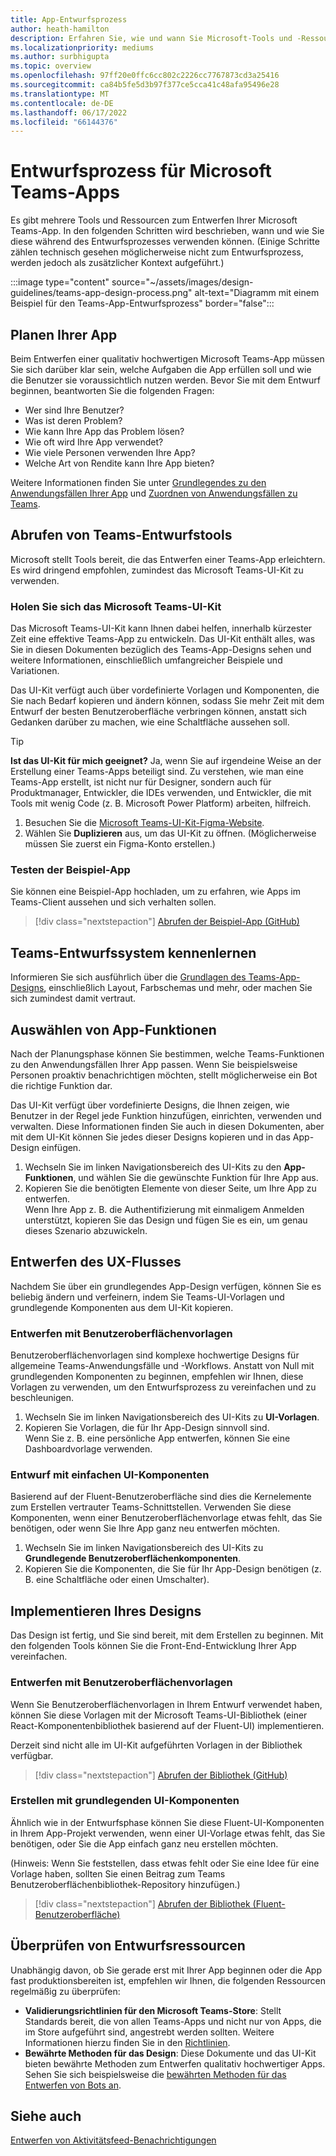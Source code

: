 ```yaml
---
title: App-Entwurfsprozess
author: heath-hamilton
description: Erfahren Sie, wie und wann Sie Microsoft-Tools und -Ressourcen verwenden können, um eine effektive Microsoft Teams-App zu entwerfen.
ms.localizationpriority: mediums
ms.author: surbhigupta
ms.topic: overview
ms.openlocfilehash: 97ff20e0ffc6cc802c2226cc7767873cd3a25416
ms.sourcegitcommit: ca84b5fe5d3b97f377ce5cca41c48afa95496e28
ms.translationtype: MT
ms.contentlocale: de-DE
ms.lasthandoff: 06/17/2022
ms.locfileid: "66144376"
---
```

# <a name="design-process-for-microsoft-teams-apps"></a>Entwurfsprozess für Microsoft Teams-Apps

Es gibt mehrere Tools und Ressourcen zum Entwerfen Ihrer Microsoft Teams-App. In den folgenden Schritten wird beschrieben, wann und wie Sie diese während des Entwurfsprozesses verwenden können. (Einige Schritte zählen technisch gesehen möglicherweise nicht zum Entwurfsprozess, werden jedoch als zusätzlicher Kontext aufgeführt.)

:::image type="content" source="~/assets/images/design-guidelines/teams-app-design-process.png" alt-text="Diagramm mit einem Beispiel für den Teams-App-Entwurfsprozess" border="false":::

## <a name="plan-your-app"></a>Planen Ihrer App

Beim Entwerfen einer qualitativ hochwertigen Microsoft Teams-App müssen Sie sich darüber klar sein, welche Aufgaben die App erfüllen soll und wie die Benutzer sie voraussichtlich nutzen werden. Bevor Sie mit dem Entwurf beginnen, beantworten Sie die folgenden Fragen:

* Wer sind Ihre Benutzer?
* Was ist deren Problem?
* Wie kann Ihre App das Problem lösen?
* Wie oft wird Ihre App verwendet?
* Wie viele Personen verwenden Ihre App?
* Welche Art von Rendite kann Ihre App bieten?

Weitere Informationen finden Sie unter [Grundlegendes zu den Anwendungsfällen Ihrer App](~/concepts/design/understand-use-cases.md) und [Zuordnen von Anwendungsfällen zu Teams](~/concepts/design/map-use-cases.md).

## <a name="get-teams-design-tools"></a>Abrufen von Teams-Entwurfstools

Microsoft stellt Tools bereit, die das Entwerfen einer Teams-App erleichtern. Es wird dringend empfohlen, zumindest das Microsoft Teams-UI-Kit zu verwenden.

### <a name="get-the-microsoft-teams-ui-kit"></a>Holen Sie sich das Microsoft Teams-UI-Kit

Das Microsoft Teams-UI-Kit kann Ihnen dabei helfen, innerhalb kürzester Zeit eine effektive Teams-App zu entwickeln. Das UI-Kit enthält alles, was Sie in diesen Dokumenten bezüglich des Teams-App-Designs sehen und weitere Informationen, einschließlich umfangreicher Beispiele und Variationen.

Das UI-Kit verfügt auch über vordefinierte Vorlagen und Komponenten, die Sie nach Bedarf kopieren und ändern können, sodass Sie mehr Zeit mit dem Entwurf der besten Benutzeroberfläche verbringen können, anstatt sich Gedanken darüber zu machen, wie eine Schaltfläche aussehen soll.

> [!TIP]
> **Ist das UI-Kit für mich geeignet?** Ja, wenn Sie auf irgendeine Weise an der Erstellung einer Teams-Apps beteiligt sind. Zu verstehen, wie man eine Teams-App erstellt, ist nicht nur für Designer, sondern auch für Produktmanager, Entwickler, die IDEs verwenden, und Entwickler, die mit Tools mit wenig Code (z. B. Microsoft Power Platform) arbeiten, hilfreich.

1. Besuchen Sie die [Microsoft Teams-UI-Kit-Figma-Website](https://www.figma.com/community/file/916836509871353159).
1. Wählen Sie **Duplizieren** aus, um das UI-Kit zu öffnen. (Möglicherweise müssen Sie zuerst ein Figma-Konto erstellen.)

### <a name="try-the-sample-app"></a>Testen der Beispiel-App

Sie können eine Beispiel-App hochladen, um zu erfahren, wie Apps im Teams-Client aussehen und sich verhalten sollen.

> [!div class="nextstepaction"]
> [Abrufen der Beispiel-App (GitHub)](https://github.com/OfficeDev/Microsoft-Teams-Samples/tree/main/samples/tab-ui-templates/ts)

## <a name="learn-teams-design-system"></a>Teams-Entwurfssystem kennenlernen

Informieren Sie sich ausführlich über die [Grundlagen des Teams-App-Designs](design-teams-app-fundamentals.md), einschließlich Layout, Farbschemas und mehr, oder machen Sie sich zumindest damit vertraut.

## <a name="choose-app-capabilities"></a>Auswählen von App-Funktionen

Nach der Planungsphase können Sie bestimmen, welche Teams-Funktionen zu den Anwendungsfällen Ihrer App passen. Wenn Sie beispielsweise Personen proaktiv benachrichtigen möchten, stellt möglicherweise ein Bot die richtige Funktion dar.

Das UI-Kit verfügt über vordefinierte Designs, die Ihnen zeigen, wie Benutzer in der Regel jede Funktion hinzufügen, einrichten, verwenden und verwalten. Diese Informationen finden Sie auch in diesen Dokumenten, aber mit dem UI-Kit können Sie jedes dieser Designs kopieren und in das App-Design einfügen.

1. Wechseln Sie im linken Navigationsbereich des UI-Kits zu den **App-Funktionen**, und wählen Sie die gewünschte Funktion für Ihre App aus.
1. Kopieren Sie die benötigten Elemente von dieser Seite, um Ihre App zu entwerfen.<br />
   Wenn Ihre App z. B. die Authentifizierung mit einmaligem Anmelden unterstützt, kopieren Sie das Design und fügen Sie es ein, um genau dieses Szenario abzuwickeln.

## <a name="design-your-ux-flow"></a>Entwerfen des UX-Flusses

Nachdem Sie über ein grundlegendes App-Design verfügen, können Sie es beliebig ändern und verfeinern, indem Sie Teams-UI-Vorlagen und grundlegende Komponenten aus dem UI-Kit kopieren.

### <a name="design-with-ui-templates"></a>Entwerfen mit Benutzeroberflächenvorlagen

Benutzeroberflächenvorlagen sind komplexe hochwertige Designs für allgemeine Teams-Anwendungsfälle und -Workflows. Anstatt von Null mit grundlegenden Komponenten zu beginnen, empfehlen wir Ihnen, diese Vorlagen zu verwenden, um den Entwurfsprozess zu vereinfachen und zu beschleunigen.

1. Wechseln Sie im linken Navigationsbereich des UI-Kits zu **UI-Vorlagen**.
1. Kopieren Sie Vorlagen, die für Ihr App-Design sinnvoll sind.<br />
   Wenn Sie z. B. eine persönliche App entwerfen, können Sie eine Dashboardvorlage verwenden.

### <a name="design-with-basic-ui-components"></a>Entwurf mit einfachen UI-Komponenten

Basierend auf der Fluent-Benutzeroberfläche sind dies die Kernelemente zum Erstellen vertrauter Teams-Schnittstellen. Verwenden Sie diese Komponenten, wenn einer Benutzeroberflächenvorlage etwas fehlt, das Sie benötigen, oder wenn Sie Ihre App ganz neu entwerfen möchten.

1. Wechseln Sie im linken Navigationsbereich des UI-Kits zu **Grundlegende Benutzeroberflächenkomponenten**.
1. Kopieren Sie die Komponenten, die Sie für Ihr App-Design benötigen (z. B. eine Schaltfläche oder einen Umschalter).

## <a name="implement-your-design"></a>Implementieren Ihres Designs

Das Design ist fertig, und Sie sind bereit, mit dem Erstellen zu beginnen. Mit den folgenden Tools können Sie die Front-End-Entwicklung Ihrer App vereinfachen.

### <a name="build-with-ui-templates"></a>Entwerfen mit Benutzeroberflächenvorlagen

Wenn Sie Benutzeroberflächenvorlagen in Ihrem Entwurf verwendet haben, können Sie diese Vorlagen mit der Microsoft Teams-UI-Bibliothek (einer React-Komponentenbibliothek basierend auf der Fluent-UI) implementieren.

Derzeit sind nicht alle im UI-Kit aufgeführten Vorlagen in der Bibliothek verfügbar.

> [!div class="nextstepaction"]
> [Abrufen der Bibliothek (GitHub)](https://github.com/OfficeDev/microsoft-teams-ui-component-library)

### <a name="build-with-basic-ui-components"></a>Erstellen mit grundlegenden UI-Komponenten

Ähnlich wie in der Entwurfsphase können Sie diese Fluent-UI-Komponenten in Ihrem App-Projekt verwenden, wenn einer UI-Vorlage etwas fehlt, das Sie benötigen, oder Sie die App einfach ganz neu erstellen möchten. 

(Hinweis: Wenn Sie feststellen, dass etwas fehlt oder Sie eine Idee für eine Vorlage haben, sollten Sie einen Beitrag zum Teams Benutzeroberflächenbibliothek-Repository hinzufügen.)

> [!div class="nextstepaction"]
> [Abrufen der Bibliothek (Fluent-Benutzeroberfläche)](https://fluentsite.z22.web.core.windows.net/)

## <a name="review-design-resources"></a>Überprüfen von Entwurfsressourcen

Unabhängig davon, ob Sie gerade erst mit Ihrer App beginnen oder die App fast produktionsbereiten ist, empfehlen wir Ihnen, die folgenden Ressourcen regelmäßig zu überprüfen:

* **Validierungsrichtlinien für den Microsoft Teams-Store**: Stellt Standards bereit, die von allen Teams-Apps und nicht nur von Apps, die im Store aufgeführt sind, angestrebt werden sollten. Weitere Informationen hierzu finden Sie in den [Richtlinien](~/concepts/deploy-and-publish/appsource/prepare/teams-store-validation-guidelines.md).
* **Bewährte Methoden für das Design**: Diese Dokumente und das UI-Kit bieten bewährte Methoden zum Entwerfen qualitativ hochwertiger Apps. Sehen Sie sich beispielsweise die [bewährten Methoden für das Entwerfen von Bots an](~/bots/design/bots.md#best-practices).

## <a name="see-also"></a>Siehe auch

[Entwerfen von Aktivitätsfeed-Benachrichtigungen](~/concepts/design/activity-feed-notifications.md)
